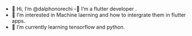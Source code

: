 - 👋 Hi, I’m @dalphonorechi
-🌱 I’m a  flutter developer .
- 👀 I’m interested in Machine laerning and how to intergrate them in flutter apps.
- 🌱 I’m currently learning tensorflow and python.

<!---
dalphonorechi/dalphonorechi is a ✨ special ✨ repository because its `README.md` (this file) appears on your GitHub profile.
You can click the Preview link to take a look at your changes.
--->
